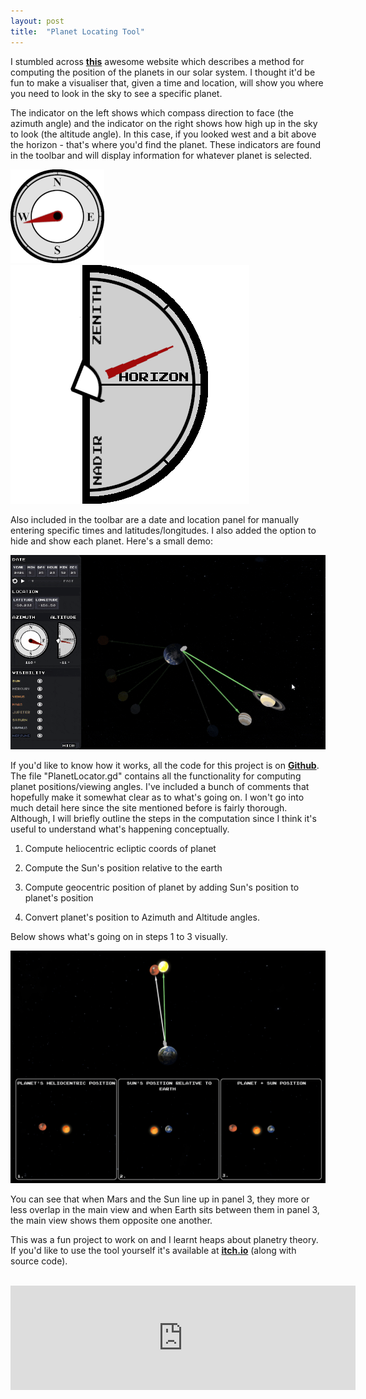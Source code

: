 ```yaml
---
layout: post
title:  "Planet Locating Tool"
---
```


I stumbled across [**this**](https://stjarnhimlen.se/comp/ppcomp.html) awesome website which describes a method for computing the position of the planets in our solar system. I thought it'd be fun to make a visualiser that, given a time and location, will show you where you need to look in the sky to see a specific planet. 

The indicator on the left shows which compass direction to face (the azimuth angle) and the indicator on the right shows how high up in the sky to look (the altitude angle). In this case, if you looked west and a bit above the horizon - that's where you'd find the planet. These indicators are found in the toolbar and will display information for whatever planet is selected. 

![image tooltip here](/assets/planet-gazer/compass.png)
![image tooltip here](/assets/planet-gazer/altitude.png)

Also included in the toolbar are a date and location panel for manually entering specific times and latitudes/longitudes. I also added the option to hide and show each planet. Here's a small demo:

![image tooltip here](/assets/planet-gazer/gif1.gif)

If you'd like to know how it works, all the code for this project is on [**Github**](https://github.com/haztro/planet-finder). The file "PlanetLocator.gd" contains all the functionality for computing planet positions/viewing angles. I've included a bunch of comments that hopefully make it somewhat clear as to what's going on. I won't go into much detail here since the site mentioned before is fairly thorough. Although, I will briefly outline the steps in the computation since I think it's useful to understand what's happening conceptually. 

1. Compute heliocentric ecliptic coords of planet

2. Compute the Sun's position relative to the earth 

3. Compute geocentric position of planet by adding Sun's position to planet's position

4. Convert planet's position to Azimuth and Altitude angles. 

Below shows what's going on in steps 1 to 3 visually. 

![image tooltip here](/assets/planet-gazer/explanation.gif)

You can see that when Mars and the Sun line up in panel 3, they more or less overlap in the main view and when Earth sits between them in panel 3, the main view shows them opposite one another. 

This was a fun project to work on and I learnt heaps about planetry theory. If you'd like to use the tool yourself it's available at [**itch.io**](https://haztro.itch.io/planet-gazer) (along with source code).

<br/>
<iframe frameborder="0" src="https://itch.io/embed/1055222" width="552" height="167"><a href="https://haztro.itch.io/planet-gazer">Planet Gazer by haztro</a></iframe>
<br/>